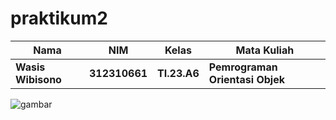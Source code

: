 # praktikum2
|Nama|NIM|Kelas|Mata Kuliah|
|----|---|-----|------|
|**Wasis Wibisono**|**312310661**|**TI.23.A6**|**Pemrograman Orientasi Objek**|

![gambar](latihan1-gambar-diagram/ss1-latihan1.jpeg)
